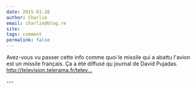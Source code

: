 ```yaml
---
date: 2015-01-28
author: Charlie
email: charlie@blog.re
site: 
tags: comment
permalink: false
---
```


<p>Avez-vous vu passer cette info comme quoi le missile qui a abattu l'avion est un missile français. Ça a été diffusé qu journal de David Pujadas.<br />
<a href="http://television.telerama.fr/television/le-vol-mh17-abattu-par-un-missile-francais-info-france-2,116725.php" title="http://television.telerama.fr/television/le-vol-mh17-abattu-par-un-missile-francais-info-france-2,116725.php">http://television.telerama.fr/telev...</a></p>
---
